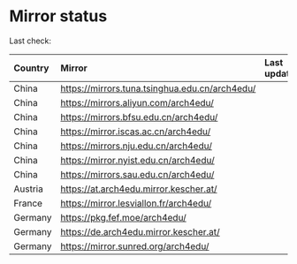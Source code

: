 <script src="./time.js"></script>
# Mirror status
Last check: <script type="text/javascript">localize(1698527641.5181427);</script>

|Country|Mirror|Last update|
|:------|:-----|:----------|
|China|https://mirrors.tuna.tsinghua.edu.cn/arch4edu/|<script type="text/javascript">localize(1698474578);</script>|
|China|https://mirrors.aliyun.com/arch4edu/|<script type="text/javascript">localize(1698517769);</script>|
|China|https://mirrors.bfsu.edu.cn/arch4edu/|<script type="text/javascript">localize(1698474578);</script>|
|China|https://mirror.iscas.ac.cn/arch4edu/|<script type="text/javascript">localize(1698474578);</script>|
|China|https://mirrors.nju.edu.cn/arch4edu/|<script type="text/javascript">localize(1698431590);</script>|
|China|https://mirror.nyist.edu.cn/arch4edu/|<script type="text/javascript">localize(1698474578);</script>|
|China|https://mirrors.sau.edu.cn/arch4edu/|<script type="text/javascript">localize(1698517769);</script>|
|Austria|https://at.arch4edu.mirror.kescher.at/|<script type="text/javascript">localize(1698517769);</script>|
|France|https://mirror.lesviallon.fr/arch4edu/|<script type="text/javascript">localize(1698474578);</script>|
|Germany|https://pkg.fef.moe/arch4edu/|<script type="text/javascript">localize(1698517769);</script>|
|Germany|https://de.arch4edu.mirror.kescher.at/|<script type="text/javascript">localize(1698517769);</script>|
|Germany|https://mirror.sunred.org/arch4edu/|<script type="text/javascript">localize(1698517769);</script>|

<script src="./tablefilter/tablefilter.js"></script>
<script src="./table.js"></script>